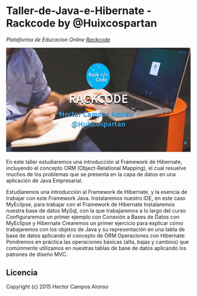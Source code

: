 # Taller-de-Java-e-Hibernate - Rackcode by @Huixcospartan


*Plataforma de Educacion Online [Rackcode](//rackcode.info)*

![logo](Portada.png)


En este taller estudiaremos una introducción al Framework de Hibernate, incluyendo el concepto ORM (Object-Relational Mapping), el cual resuelve muchos de los problemas que se presenta en la capa de datos en una aplicación de Java Empresarial. 

Estudiaremos una introducción al Framework de Hibernate, y la esencia de trabajar con este Framework Java. Instalaremos nuestro IDE, en este caso MyEclipse, para trabajar con el Framework de Hibernate Instalaremos nuestra base de datos MySql, con la que trabajaremos a lo largo del curso Configuraremos un primer ejemplo con Conexión a Bases de Datos con MyEclipse y Hibernate Crearemos un primer ejercicio para explicar cómo trabajaremos con los objetos de Java y su representación en una tabla de base de datos aplicando el concepto de ORM  Operaciones con Hibernate: Pondremos en práctica las operaciones básicas (alta, bajas y cambios) que comúnmente utilizamos en nuestras tablas de base de datos aplicando los patrones de diseño MVC.



## Licencia

Copyright (c) 2015 Hector Campos Alonso

